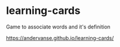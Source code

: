 # learning-cards
Game to associate words and it's definition

https://andervanse.github.io/learning-cards/
